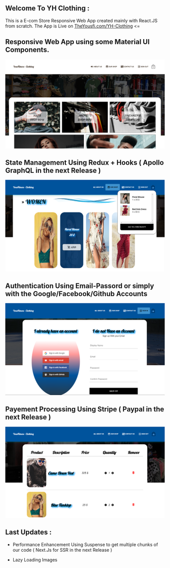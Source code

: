 ## Welcome To YH Clothing :

This is a E-com Store Responsive Web App created mainly with React.JS from scratch.
The App is Live on [TheYousfi.com/YH-Clothing](http://www.theyousfi.com/YH-Clothing/) <=

## Responsive Web App using some Material UI Components.

![](client/src/assets/ReadMe.Images/YH-1.png)

## State Management Using Redux + Hooks ( Apollo GraphQL in the next Release )

![](client/src/assets/ReadMe.Images/YH-3.png)

## Authentication Using Email-Passord or simply with the Google/Facebook/Github Accounts

![](client/src/assets/ReadMe.Images/YH-4.png)


## Payement Processing Using Stripe ( Paypal in the next Release )

![](client/src/assets/ReadMe.Images/YH-5.png)

## Last Updates :

* Performance Enhancement Using Suspense to get multiple chunks of our code ( Next.Js for SSR in the next Release )

* Lazy Loading Images 


